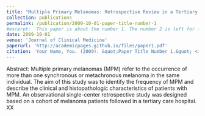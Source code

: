 ```yaml
---
title: "Multiple Primary Melanomas: Retrospective Review in a Tertiary Care Hospital"
collection: publications
permalink: /publication/2009-10-01-paper-title-number-1
#excerpt: 'This paper is about the number 1. The number 2 is left for future work.'
date: 2009-10-01
venue: 'Journal of Clinical Medicine'
paperurl: 'http://academicpages.github.io/files/paper1.pdf'
citation: 'Your Name, You. (2009). &quot;Paper Title Number 1.&quot; <i>Journal 1</i>. 1(1).'
---
```


Abstract: Multiple primary melanomas (MPM) refer to the occurrence of more than one synchronous or metachronous melanoma in the same individual. The aim of this study was to identify the frequency of MPM and describe the clinical and histopathologic characteristics of patients with MPM. An observational single-center retrospective study was designed based on a cohort of melanoma patients followed in a tertiary care hospital. XX